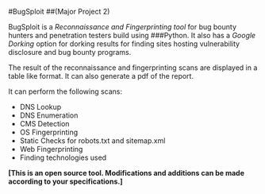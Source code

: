 #BugSploit
##(Major Project 2)

BugSploit is a *Reconnaissance and Fingerprinting tool* for bug bounty hunters and penetration testers build using ###Python.
It also has a *Google Dorking* option for dorking results for finding sites hosting vulnerability disclosure and bug bounty programs.

The result of the reconnaissance and fingerprinting scans are displayed in a table like format. 
It can also generate a pdf of the report.

It can perform the following scans:
- DNS Lookup
- DNS Enumeration
- CMS Detection
- OS Fingerprinting
- Static Checks for robots.txt and sitemap.xml
- Web Fingerprinting
- Finding technologies used

**[This is an open source tool. Modifications and additions can be made according to your specifications.]**
